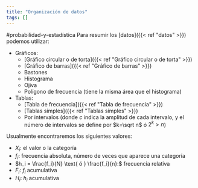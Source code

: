 ```yaml
---
title: "Organización de datos"
tags: []
---
```

#probabilidad-y-estadística 
Para resumir los [datos]({{< ref "datos" >}}) podemos utilizar:

- Gráficos:
	- [Gráfico circular o de torta]({{< ref "Gráfico circular o de torta" >}})
	- [Gráfico de barras]({{< ref "Gráfico de barras" >}})
	- Bastones
	- Histograma
	- Ojiva
	- Polígono de frecuencia (tiene la misma área que el histograma)
- Tablas:
	- [Tabla de frecuencia]({{< ref "Tabla de frecuencia" >}})
	- [Tablas simples]({{< ref "Tablas simples" >}})
	- Por intervalos (donde $c$ indica la amplitud de cada intervalo, y el número de intervalos se define por $k=\sqrt n$ ó $2^k>n$)

Usualmente encontraremos los siguientes valores:
- $X_i:$ el valor o la categoría
- $f_i:$ frecuencia absoluta, número de veces que aparece una categoría
- $h_i = \frac{f_i}{N} \text{ ó } \frac{f_i}{n}:$ frecuencia relativa
- $F_i:$ $f_i$ acumulativa
- $H_i:$ $h_i$ acumulativa